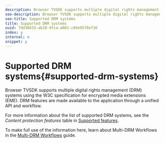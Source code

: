 ```yaml
---
description: Browser TVSDK supports multiple digital rights management (DRM) systems using the W3C specification for encrypted media extensions (EME). DRM features are made available to the application through a unified API and workflow.
seo-description: Browser TVSDK supports multiple digital rights management (DRM) systems using the W3C specification for encrypted media extensions (EME). DRM features are made available to the application through a unified API and workflow.
seo-title: Supported DRM systems
title: Supported DRM systems
uuid: 7dd30633-ab28-4fca-a662-c84e95f6ef16
index: y
internal: n
snippet: y
---
```


# Supported DRM systems{#supported-drm-systems}

Browser TVSDK supports multiple digital rights management (DRM) systems using the W3C specification for encrypted media extensions (EME). DRM features are made available to the application through a unified API and workflow.

For more information about the list of supported DRM systems, see the *Content protection features* table in [Supported features](http://help.stage.adobe.com/en_US/primetime/release_notes/browser_tvsdk/index.html#release_notes-concept-Supported_features).

To make full use of the information here, learn about Multi-DRM Workflows in the [Multi-DRM Workflows](http://help.adobe.com/en_US/primetime/drm/multi-drm-workflows/#MultiDRM_Workflows_) guide. 
